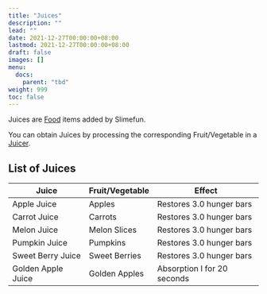 ```yaml
---
title: "Juices"
description: ""
lead: ""
date: 2021-12-27T00:00:00+08:00
lastmod: 2021-12-27T00:00:00+08:00
draft: false
images: []
menu: 
  docs:
    parent: "tbd"
weight: 999
toc: false
---
```


Juices are [Food](https://github.com/Slimefun/Slimefun4/wiki/Food) items added by Slimefun.

You can obtain Juices by processing the corresponding Fruit/Vegetable in a [Juicer](https://github.com/Slimefun/Slimefun4/wiki/Juicer).

## List of Juices

| Juice | Fruit/Vegetable | Effect |
| ----------- | ------------------- | --------------------------------- |
| Apple Juice | Apples | Restores 3.0 hunger bars |
| Carrot Juice | Carrots | Restores 3.0 hunger bars |
| Melon Juice | Melon Slices | Restores 3.0 hunger bars |
| Pumpkin Juice | Pumpkins | Restores 3.0 hunger bars |
| Sweet Berry Juice | Sweet Berries | Restores 3.0 hunger bars |
| Golden Apple Juice | Golden Apples | Absorption I for 20 seconds |
